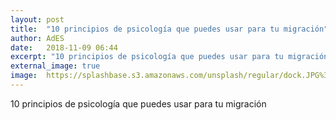 ```yaml
---
layout: post
title:  "10 principios de psicología que puedes usar para tu migración"
author: AdES
date:   2018-11-09 06:44
excerpt: "10 principios de psicología que puedes usar para tu migración"
external_image: true
image:  https://splashbase.s3.amazonaws.com/unsplash/regular/dock.JPG%3Ffit%3Dcrop%26fm%3Djpg%26h%3D625%26q%3D75%26w%3D950
---
```

10 principios de psicología que puedes usar para tu migración